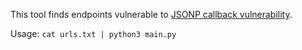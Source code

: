 This tool finds endpoints vulnerable to [JSONP callback vulnerability](https://securitycafe.ro/2017/01/18/practical-jsonp-injection/).

Usage: `cat urls.txt | python3 main.py`
